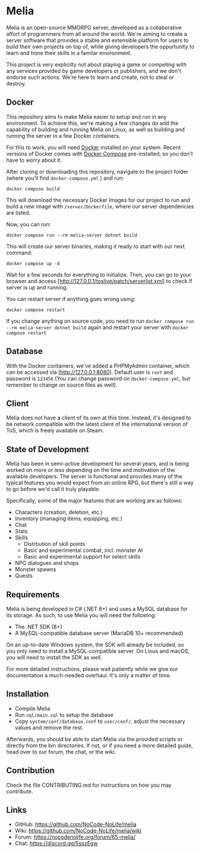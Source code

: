 Melia
=============================================================================

Melia is an open-source MMORPG server, developed as a collaborative affort
of programmers from all around the world. We're aiming to create a server
software that provides a stable and extensible platform for users to build
their own projects on top of, while giving developers the oppurtunity to
learn and hone their skills in a familar environment.

This project is very explicilty not about playing a game or competing
with any services provided by game developers or publishers, and we don't
endorse such actions. We're here to learn and create, not to steal or
destroy.

Docker
-----------------------------------------------------------------------------

This repository aims to make Melia easier to setup and run in any environment.
To achieve this, we're making a few changes do add the capability of building
and running Melia on Linux, as well as building and running the server in a
few Docker containers.

For this to work, you will need [Docker](https://docs.docker.com/) installed
on your system. Recent versions of Docker comes with [Docker Compose](https://docs.docker.com/compose/)
pre-installed, so you don't have to worry about it.

After cloning or downloading this repository, navigate to the project folder
(where you'll find `docker-compose.yml` ) and run: 

```
docker compose build
```

This will download the necessary Docker Images for our project to run and
build a new image with `/server/Dockerfile`, where our server dependencies
are listed.

Now, you can run:
```
docker compose run --rm melia-server dotnet build
```

This will create our server binaries, making it ready to start with our next
command:
```
docker compose up -d
```

Wait for a few seconds for everything to initialize. Then, you can go to your
browser and access [http://127.0.0.1/toslive/patch/serverlist.xml] to check
if server is up and running.

You can restart server if anything goes wrong using:
```
docker compose restart
```

If you change anything on source code, you need to run 
`docker compose run --rm melia-server dotnet build` again and restart your
server with `docker compose restart`


Database
-----------------------------------------------------------------------------

With the Docker containers, we've added a PHPMyAdmin container, which can be
accessed via [http://127.0.0.1:8080]. Default user is `root` and password
is `123456` (You can change password on `docker-compose.yml`, but remember
to change on source files as well).


Client
-----------------------------------------------------------------------------

Melia does not have a client of its own at this time. Instead, it's designed
to be network compatible with the latest client of the international
version of ToS, which is freely available on Steam.

State of Development
-----------------------------------------------------------------------------

Melia has been in semi-active development for several years, and is
being worked on more or less depending on the time and motivation of
the available developers. The server is functional and provides many
of the typical features you would expect from an online RPG, but
there's still a way to go before we'd call it truly playable.

Specifically, some of the major features that are working are as follows:
- Characters (creation, deletion, etc.)
- Inventory (managing items, equipping, etc.)
- Chat
- Stats
- Skills
  - Distrbution of skill points
  - Basic and experimental combat, incl. monster AI
  - Basic and experimental support for select skills
- NPC dialogues and shops
- Monster spawns
- Quests

Requirements
-----------------------------------------------------------------------------

Melia is being developed in C# (.NET 8+) and uses a MySQL database for
its storage. As such, to use Melia you will need the following:

- The .NET SDK (8+)
- A MySQL-compatible database server (MariaDB 10+ recommended)

On an up-to-date Windows system, the SDK will already be included,
so you only need to install a MySQL-compatible server. On Linux and
macOS, you will need to install the SDK as well.

For more detailed instructions, please wait patiently while we give
our documentation a much-needed overhaul. It's only a matter of time.

Installation
-----------------------------------------------------------------------------

* Compile Melia
* Run `sql/main.sql` to setup the database
* Copy `system/conf/database.conf` to `user/conf/`,
  adjust the necessary values and remove the rest.

Afterwards, you should be able to start Melia via the provided scripts or
directly from the bin directories. If not, or if you need a more detailed
guide, head over to our forum, the chat, or the wiki.

Contribution
-----------------------------------------------------------------------------

Check the file CONTRIBUTING.md for instructions on how you may contribute.

Links
-----------------------------------------------------------------------------

* GitHub: https://github.com/NoCode-NoLife/melia
* Wiki: https://github.com/NoCode-NoLife/melia/wiki
* Forum: https://nocodenolife.org/forum/65-melia/
* Chat: https://discord.gg/5sszEgw

